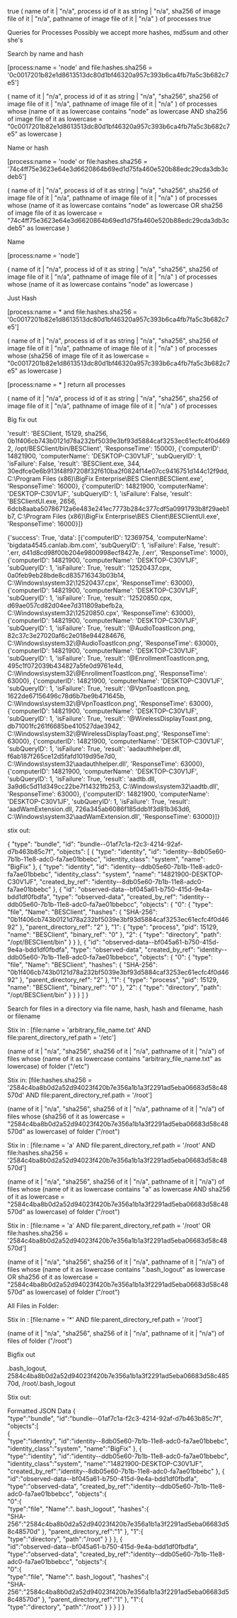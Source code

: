<BESAPI xmlns:xsi="http://www.w3.org/2001/XMLSchema-instance" xsi:noNamespaceSchemaLocation="BESAPI.xsd"> 
	<ClientQuery>
	<ApplicabilityRelevance>true</ApplicabilityRelevance>
	<QueryText>( name of it | "n/a", process id of it as string | "n/a", sha256 of image file of it | "n/a", pathname of image file of it | "n/a" ) of processes</QueryText>
	<Target>
		<CustomRelevance>true</CustomRelevance>
	</Target>
	</ClientQuery>
</BESAPI>

Queries for Processes Possibly we accept more hashes, md5sum and other she's

Search by name and hash

[process:name = 'node' and file:hashes.sha256 = '0c0017201b82e1d8613513dc80d1bf46320a957c393b6ca4fb7fa5c3b682c7e5']

( name of it | "n/a", process id of it as string | "n/a", "sha256", sha256 of image file of it | "n/a", pathname of image file of it | "n/a" ) of processes whose (name of it as lowercase contains "node" as lowercase AND sha256 of image file of it as lowercase = "0c0017201b82e1d8613513dc80d1bf46320a957c393b6ca4fb7fa5c3b682c7e5" as lowercase )

Name or hash

[process:name = 'node' or file:hashes.sha256 = '74c4ff75e3623e64e3d6620864b69ed1d75fa460e520b88edc29cda3db3cdeb5']

( name of it | "n/a", process id of it as string | "n/a", "sha256", sha256 of image file of it | "n/a", pathname of image file of it | "n/a" ) of processes whose (name of it as lowercase contains "node" as lowercase OR sha256 of image file of it as lowercase = "74c4ff75e3623e64e3d6620864b69ed1d75fa460e520b88edc29cda3db3cdeb5" as lowercase )

Name

[process:name = 'node']

( name of it | "n/a", process id of it as string | "n/a", "sha256", sha256 of image file of it | "n/a", pathname of image file of it | "n/a" ) of processes whose (name of it as lowercase contains "node" as lowercase )

Just Hash

[process:name = * and file:hashes.sha256 = '0c0017201b82e1d8613513dc80d1bf46320a957c393b6ca4fb7fa5c3b682c7e5']

( name of it | "n/a", process id of it as string | "n/a", "sha256", sha256 of image file of it | "n/a", pathname of image file of it | "n/a" ) of processes whose (sha256 of image file of it as lowercase = "0c0017201b82e1d8613513dc80d1bf46320a957c393b6ca4fb7fa5c3b682c7e5" as lowercase )

[process:name = * ] return all processes

( name of it | "n/a", process id of it as string | "n/a", "sha256", sha256 of image file of it | "n/a", pathname of image file of it | "n/a" ) of processes



Big fix out

'result': 'BESClient, 15129, sha256, 0b1f406cb743b0121d78a232bf5039e3bf93d5884caf3253ec61ecfc4f0d4692, /opt/BESClient/bin/BESClient', 'ResponseTime': 15000}, {'computerID': 14821900, 'computerName': 'DESKTOP-C30V1JF', 'subQueryID': 1, 'isFailure': False, 'result': 'BESClient.exe, 344, 30edfce0e6b913f48f97208f32f610ba2f0824f14e07cc9416751d144c12f9dd, C:\\Program Files (x86)\\BigFix Enterprise\\BES Client\\BESClient.exe', 'ResponseTime': 16000}, {'computerID': 14821900, 'computerName': 'DESKTOP-C30V1JF', 'subQueryID': 1, 'isFailure': False, 'result': 'BESClientUI.exe, 2656, 6dcb8aaba50786712a6e483e241ec7773b284c377cdf5a0991793b8f29aeb1b7, C:\\Program Files (x86)\\BigFix Enterprise\\BES Client\\BESClientUI.exe', 'ResponseTime': 16000}]}

{'success': True, 'data': [{'computerID': 12369754, 'computerName': 'bigdata4545.canlab.ibm.com', 'subQueryID': 1, 'isFailure': False, 'result': '.err, d41d8cd98f00b204e9800998ecf8427e, /.err', 'ResponseTime': 1000}, {'computerID': 14821900, 'computerName': 'DESKTOP-C30V1JF', 'subQueryID': 1, 'isFailure': True, 'result': '12520437.cpx, 0a0feb9eb28bde8cd835716343b03b14, C:\\Windows\\system32\\12520437.cpx', 'ResponseTime': 63000}, {'computerID': 14821900, 'computerName': 'DESKTOP-C30V1JF', 'subQueryID': 1, 'isFailure': True, 'result': '12520850.cpx, d69ae057cd82d04ee7d311809abefb2a, C:\\Windows\\system32\\12520850.cpx', 'ResponseTime': 63000}, {'computerID': 14821900, 'computerName': 'DESKTOP-C30V1JF', 'subQueryID': 1, 'isFailure': True, 'result': '@AudioToastIcon.png, 82c37c3e27020af6c2e018e944284676, C:\\Windows\\system32\\@AudioToastIcon.png', 'ResponseTime': 63000}, {'computerID': 14821900, 'computerName': 'DESKTOP-C30V1JF', 'subQueryID': 1, 'isFailure': True, 'result': '@EnrollmentToastIcon.png, 495c1f072039b434827a5fe0d9761e4d, C:\\Windows\\system32\\@EnrollmentToastIcon.png', 'ResponseTime': 63000}, {'computerID': 14821900, 'computerName': 'DESKTOP-C30V1JF', 'subQueryID': 1, 'isFailure': True, 'result': '@VpnToastIcon.png, 1622de67156496c78d6b7be9b471645b, C:\\Windows\\system32\\@VpnToastIcon.png', 'ResponseTime': 63000}, {'computerID': 14821900, 'computerName': 'DESKTOP-C30V1JF', 'subQueryID': 1, 'isFailure': True, 'result': '@WirelessDisplayToast.png, db71001fc261f6685be410527dae3942, C:\\Windows\\system32\\@WirelessDisplayToast.png', 'ResponseTime': 63000}, {'computerID': 14821900, 'computerName': 'DESKTOP-C30V1JF', 'subQueryID': 1, 'isFailure': True, 'result': 'aadauthhelper.dll, f6ab187f265ce12d5fafd1019d95e7d0, C:\\Windows\\system32\\aadauthhelper.dll', 'ResponseTime': 63000}, {'computerID': 14821900, 'computerName': 'DESKTOP-C30V1JF', 'subQueryID': 1, 'isFailure': True, 'result': 'aadtb.dll, 3a9d6c5d11d349cc22be7f14321fb253, C:\\Windows\\system32\\aadtb.dll', 'ResponseTime': 63000}, {'computerID': 14821900, 'computerName': 'DESKTOP-C30V1JF', 'subQueryID': 1, 'isFailure': True, 'result': 'aadWamExtension.dll, 726a345ab6086f185ddb1f3d81b363d6, C:\\Windows\\system32\\aadWamExtension.dll', 'ResponseTime': 63000}]}

stix out:

{
  "type": "bundle",
  "id": "bundle--01af7c1a-f2c3-4214-92af-d7b463b85c7f",
  "objects": [
    {
      "type": "identity",
      "id": "identity--8db05e60-7b1b-11e8-adc0-fa7ae01bbebc",
      "identity_class": "system",
      "name": "BigFix"
    },
	{
      "type": "identity",
      "id": "identity--ddb05e60-7b1b-11e8-adc0-fa7ae01bbebc",
      "identity_class": "system",
      "name": "14821900-DESKTOP-C30V1JF",
      "created_by_ref": "identity--8db05e60-7b1b-11e8-adc0-fa7ae01bbebc"
    },
    {
      "id": "observed-data--bf045a61-b750-415d-9e4a-bdd1df0fbdfa",
      "type": "observed-data",
      "created_by_ref": "identity--ddb05e60-7b1b-11e8-adc0-fa7ae01bbebcc",
      "objects": {
        "0": {
          "type": "file",
          "Name": "BESClient",
          "hashes": {
            "SHA-256": "0b1f406cb743b0121d78a232bf5039e3bf93d5884caf3253ec61ecfc4f0d4692"
          },
          "parent_directory_ref": "2"
        },
        "1": {
          "type": "process",
          "pid": 15129,
          "name": "BESClient",
          "binary_ref": "0"
        },
        "2": {
          "type": "directory",
          "path": "/opt/BESClient/bin"
        }
      }
    },
    {
      "id": "observed-data--bf045a61-b750-415d-9e4a-bdd1df0fbdfa",
      "type": "observed-data",
      "created_by_ref": "identity--ddb05e60-7b1b-11e8-adc0-fa7ae01bbebcc",
      "objects": {
        "0": {
          "type": "file",
          "Name": "BESClient",
          "hashes": {
            "SHA-256": "0b1f406cb743b0121d78a232bf5039e3bf93d5884caf3253ec61ecfc4f0d4692"
          },
          "parent_directory_ref": "2"
        },
        "1": {
          "type": "process",
          "pid": 15129,
          "name": "BESClient",
          "binary_ref": "0"
        },
        "2": {
          "type": "directory",
          "path": "/opt/BESClient/bin"
        }
      }
    }
  ]
}


Search for files in a directory via file name, hash, hash and filename, hash or filename

Stix in :  [file:name = 'arbitrary_file_name.txt' AND file:parent_directory_ref.path = '/etc']

(name of it | "n/a", "sha256", sha256 of it | "n/a", pathname of it | "n/a") of files whose (name of it as lowercase contains "arbitrary_file_name.txt" as lowercase) of folder ("/etc")

Stix in: [file:hashes.sha256 = '2584c4ba8b0d2a52d94023f420b7e356a1b1a3f2291ad5eba06683d58c48570d' AND file:parent_directory_ref.path = '/root']

(name of it | "n/a", "sha256", sha256 of it | "n/a", pathname of it | "n/a") of files whose (sha256 of it as lowercase = "2584c4ba8b0d2a52d94023f420b7e356a1b1a3f2291ad5eba06683d58c48570d" as lowercase) of folder ("/root")

Stix in :  [file:name = 'a' AND file:parent_directory_ref.path = '/root' AND file:hashes.sha256 = '2584c4ba8b0d2a52d94023f420b7e356a1b1a3f2291ad5eba06683d58c48570d']

(name of it | "n/a", "sha256", sha256 of it | "n/a", pathname of it | "n/a") of files whose (name of it as lowercase contains "a" as lowercase AND sha256 of it as lowercase = "2584c4ba8b0d2a52d94023f420b7e356a1b1a3f2291ad5eba06683d58c48570d" as lowercase) of folder ("/root")

Stix in :  [file:name = 'a' AND file:parent_directory_ref.path = '/root' OR file:hashes.sha256 = '2584c4ba8b0d2a52d94023f420b7e356a1b1a3f2291ad5eba06683d58c48570d']

(name of it | "n/a", "sha256", sha256 of it | "n/a", pathname of it | "n/a") of files whose (name of it as lowercase contains ".bash_logout" as lowercase OR sha256 of it as lowercase = "2584c4ba8b0d2a52d94023f420b7e356a1b1a3f2291ad5eba06683d58c48570d" as lowercase) of folder ("/root")

All Files in Folder:

Stix in :  [file:name = '*' AND file:parent_directory_ref.path = '/root']

(name of it | "n/a", "sha256", sha256 of it | "n/a", pathname of it | "n/a") of files of folder ("/root")

Bigfix out

.bash_logout, 2584c4ba8b0d2a52d94023f420b7e356a1b1a3f2291ad5eba06683d58c48570d, /root/.bash_logout

Stix out:


Formatted JSON Data
{  
   "type":"bundle",
   "id":"bundle--01af7c1a-f2c3-4214-92af-d7b463b85c7f",
   "objects":[  
      {  
         "type":"identity",
         "id":"identity--8db05e60-7b1b-11e8-adc0-fa7ae01bbebc",
         "identity_class":"system",
         "name":"BigFix"
      },
      {  
         "type":"identity",
         "id":"identity--ddb05e60-7b1b-11e8-adc0-fa7ae01bbebc",
         "identity_class":"system",
         "name":"14821900-DESKTOP-C30V1JF",
         "created_by_ref":"identity--8db05e60-7b1b-11e8-adc0-fa7ae01bbebc"
      },
      {  
         "id":"observed-data--bf045a61-b750-415d-9e4a-bdd1df0fbdfa",
         "type":"observed-data",
         "created_by_ref":"identity--ddb05e60-7b1b-11e8-adc0-fa7ae01bbebcc",
         "objects":{  
            "0":{  
               "type":"file",
               "Name":". bash_logout",
               "hashes":{  
                  "SHA-256":"2584c4ba8b0d2a52d94023f420b7e356a1b1a3f2291ad5eba06683d58c48570d"
               },
               "parent_directory_ref":"1"
            },
            "1":{  
               "type":"directory",
               "path":"/root"
            }
         }
      },
      {  
         "id":"observed-data--bf045a61-b750-415d-9e4a-bdd1df0fbdfa",
         "type":"observed-data",
         "created_by_ref":"identity--ddb05e60-7b1b-11e8-adc0-fa7ae01bbebcc",
         "objects":{  
            "0":{  
               "type":"file",
               "Name":". bash_logout",
               "hashes":{  
                  "SHA-256":"2584c4ba8b0d2a52d94023f420b7e356a1b1a3f2291ad5eba06683d58c48570d"
               },
               "parent_directory_ref":"1"
            },
            "1":{  
               "type":"directory",
               "path":"/root"
            }
         }
      }
   ]
}
